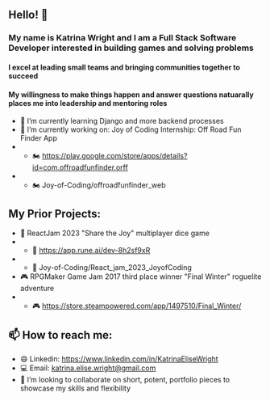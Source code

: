 ## Hello! 👋
### My name is Katrina Wright and I am a Full Stack Software Developer interested in building games and solving problems
#### I excel at leading small teams and bringing communities together to succeed
#### My willingness to make things happen and answer questions natuarally places me into leadership and mentoring roles
- 🌱 I’m currently learning Django and more backend processes
- 🔭 I’m currently working on: Joy of Coding Internship: Off Road Fun Finder App
- - 🏍 https://play.google.com/store/apps/details?id=com.offroadfunfinder.orff
- - 🏍 Joy-of-Coding/offroadfunfinder_web
## My Prior Projects:
- 🎲 ReactJam 2023 "Share the Joy" multiplayer dice game
- - 🎲 https://app.rune.ai/dev-8h2sf9xR
- - 🎲 Joy-of-Coding/React_jam_2023_JoyofCoding
- 🎮 RPGMaker Game Jam 2017 third place winner "Final Winter" roguelite adventure
- - 🎮 https://store.steampowered.com/app/1497510/Final_Winter/
## 📫 How to reach me:
- 😄 Linkedin: https://www.linkedin.com/in/KatrinaEliseWright
- 💻 Email: katrina.elise.wright@gmail.com
- 👯 I’m looking to collaborate on short, potent, portfolio pieces to showcase my skills and flexibility


<!--
**KatrinaWright/KatrinaWright** is a ✨ _special_ ✨ repository because its `README.md` (this file) appears on your GitHub profile.

Here are some ideas to get you started:

- 🔭 I’m currently working on ...
- 🌱 I’m currently learning ...
- 👯 I’m looking to collaborate on ...
- 🤔 I’m looking for help with ...
- 💬🍤🕹🏆🏆💻🖥🖱💵 Ask me about ...
- 📫 How to reach me: ...
- 😄 Pronouns: ...
- ⚡ Fun fact: ...
-->
